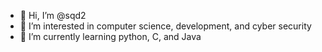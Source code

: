 - 👋 Hi, I’m @sqd2
- 👀 I’m interested in computer science, development, and cyber security
- 🌱 I’m currently learning python, C, and Java

<!---
sqd2/sqd2 is a ✨ special ✨ repository because its `README.md` (this file) appears on your GitHub profile.
You can click the Preview link to take a look at your changes.
--->
